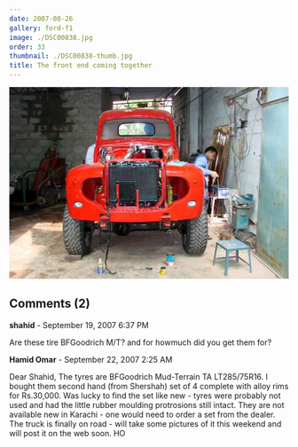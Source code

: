 ```yaml
---
date: 2007-08-26
gallery: ford-f1
image: ./DSC00838.jpg
order: 33
thumbnail: ./DSC00838-thumb.jpg
title: The front end coming together
---
```


![The front end coming together](./DSC00838.jpg)

<div id="comments">

## Comments (2)

<div id="comment">

**shahid** - September 19, 2007  6:37 PM

Are these tire BFGoodrich M/T? and for howmuch did you get them for?

</div>

<div id="comment">

**Hamid Omar** - September 22, 2007  2:25 AM

Dear Shahid,
The tyres are BFGoodrich Mud-Terrain TA LT285/75R16. I bought them second hand (from Shershah) set of 4 complete with alloy rims for Rs.30,000. Was lucky to find the set like new - tyres were probably not used and had the little rubber moulding protrosions still intact. They are not available new in Karachi - one would need to order a set from the dealer.
The truck is finally on road - will take some pictures of it this weekend and will post it on the web soon.
HO

</div>

</div>